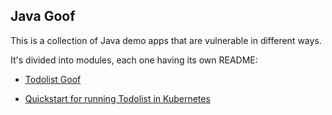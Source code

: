 ## Java Goof

This is a collection of Java demo apps that are vulnerable in different ways.

It's divided into modules, each one having its own README:

* [Todolist Goof](todolist-goof/README.md)

* [Quickstart for running Todolist in Kubernetes](README-K8S.md)

